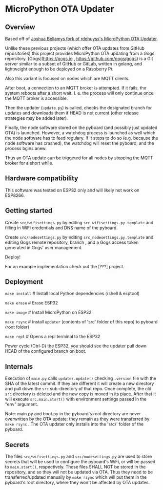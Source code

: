 # MicroPython OTA Updater

## Overview

Based off of [Joshua Bellamys fork of rdehuyss's MicroPython OTA Updater](https://github.com/smysnk/micropython-ota-updater). 

Unlike these previous projects (which offer OTA updates from GitHub repositories) this project provides MicroPython OTA updating from a Gogs repository. [Gogs](https://gogs.io , https://github.com/gogs/gogs) is a Git server similar to a subset of GitHub or GitLab, written in golang, and lightweight enough to be deployed on a Raspberry Pi.

Also this variant is focused on nodes which are MQTT clients. 

After boot, a connection to an MQTT broker is attempted. If it fails, the system reboots after a short wait. I. e. the process will only continue once the MQTT broker is accessible.

Then the updater (`update.py`) is called, checks the designated branch for updates and downloads them if HEAD is not current (other release strategies may be added later).

Finally, the node software stored on the pyboard (and possibly just updated OTA) is launched.
However, a watchdog process is launched as well which the node software has to feed regulary.
If it stops to do so (e.g. because the node software has crashed), the watchdog will reset the pyboard, and the process bgins anew.

Thus an OTA update can be triggered for all nodes by stopping the MQTT broker for a short while.

## Hardware compatibility

This software was tested on ESP32 only and will likely not work on ESP8266.

## Getting started

Create `src/wifisettings.py` by editing `src_wifisettings.py.template` and filling in WiFi credentials and DNS name of the pyboard.

Create `src/nodesettings.py` by editing `src_nodesettings.py.template` and editing Gogs remote repository, branch , and a Gogs access token generated in Gogs' user management.  

Deploy!

For an example implementation check out the [???] project.

## Deployment

`make install` # Install local Python dependencies (rshell & esptool)

`make erase` # Erase ESP32

`make image` # Install MicroPython on ESP32

`make rsync` # Install `updater` (contents of 'src' folder of this repo) to pyboard (root folder)

`make repl` # Opens a repl terminal to the ESP32

Power cycle (Ctrl-D) the ESP32, you should see the updater pull down HEAD of the configured branch on boot.

## Internals

Execution of `main.py` calls `updater.update()` checking `.version` file with the SHA of the latest commit.  If they are different it will create a new directory and pull down the `src` sub-directory of that repo.  Once complete, the old `src` directory is deleted and the new copy is moved in its place.  After that it will execute `src.main.start()` with environment settings passed in the "env" argument.

Note: main.py and boot.py in the pyboard's root directory are never overwritten by the OTA update; they remain as they were transferred by `make rsync` .
The OTA updater only installs into the 'src/' folder  of the pyboard.

## Secrets

The files `src/wifisettings.py` and `src/nodesettings.py` are used to store secrets that will be used to configure the pyboard's WiFi, or will be passed to `main.start()`, respectively. These files SHALL NOT be stored in the repository, and so they will not be updated via OTA. Thus they need to be transferred/updated manually by `make rsync` which will put them in the pyboard's root directory, where they won't be affected by OTA updates.
